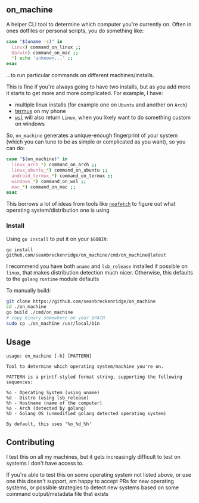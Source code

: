 ## on_machine

A helper CLI tool to determine which computer you're currently on. Often in ones dotfiles or personal scripts, you do something like:

```bash
case "$(uname -s)" in
  Linux) command_on_linux ;;
  Darwin) command_on_mac ;;
  *) echo 'unknown...' ;;
esac
```

...to run particular commands on different machines/installs.

This is fine if you're always going to have two installs, but as you add more it starts to get more and more complicated. For example, I have:

- multiple linux installs (for example one on `Ubuntu` and another on `Arch`)
- [termux](https://termux.com/) on my phone
- [`wsl`](https://docs.microsoft.com/en-us/windows/wsl/install) will also return `Linux`, when you likely want to do something custom on windows

So, `on_machine` generates a unique-enough fingerprint of your system (which you can tune to be as simple or complicated as you want), so you can do:

```bash
case "$(on_machine)" in
  linux_arch_*) command_on_arch ;;
  linux_ubuntu_*) command_on_ubuntu ;;
  android_termux_*) command_on_termux ;;
  windows_*) command_on_wsl ;;
  mac_*) command_on_mac ;;
esac
```

This borrows a lot of ideas from tools like [`neofetch`](https://github.com/dylanaraps/neofetch) to figure out what operating system/distribution one is using

### Install

Using `go install` to put it on your `$GOBIN`:

`go install github.com/seanbreckenridge/on_machine/cmd/on_machine@latest`

I recommend you have both `uname` and `lsb_release` installed if possible on `linux`, that makes distribution detection much nicer. Otherwise, this defaults to the `golang` `runtime` module defaults

To manually build:

```bash
git clone https://github.com/seanbreckenridge/on_machine
cd ./on_machine
go build ./cmd/on_machine
# copy binary somewhere on your $PATH
sudo cp ./on_machine /usr/local/bin
```

## Usage

```
usage: on_machine [-h] [PATTERN]

Tool to determine which operating system/machine you're on.

PATTERN is a printf-styled format string, supporting the following sequences:

%o - Operating System (using uname)
%d - Distro (using lsb_release)
%h - Hostname (name of the computer)
%a - Arch (detected by golang)
%O - Golang OS (unmodified golang detected operating system)

By default, this uses '%o_%d_%h'
```

## Contributing

I test this on all my machines, but it gets increasingly difficult to test on systems I don't have access to.

If you're able to test this on some operating system not listed above, or use one this doesn't support, am happy to accept PRs for new operating systems, or possible strategies to detect new systems based on some command output/metadata file that exists
